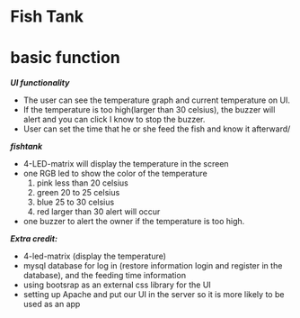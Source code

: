 # Fish Tank

# basic function

***UI functionality***  
* The user can see the temperature graph and current temperature on UI.
* If the temperature is too high(larger than 30 celsius), the buzzer will alert and you can click I know to stop the buzzer.
* User can set the time that he or she feed the fish and know it afterward/


***fishtank***
* 4-LED-matrix will display the temperature in the screen
* one RGB led to show the color of the temperature
  1. pink less than 20 celsius
  2. green 20 to 25 celsius
  3. blue 25 to 30 celsius
  4. red larger than 30 alert will occur
* one buzzer to alert the owner if the temperature is too high.

***Extra credit:***
* 4-led-matrix (display the temperature)
* mysql database for log in (restore information login and register in the database), and the feeding time information
* using bootsrap as an external css library for the UI
* setting up Apache and put our UI in the server so it is more likely to be used as an app
